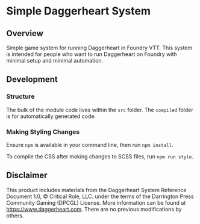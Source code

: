# Simple Daggerheart System

## Overview
Simple game system for running Daggerheart in Foundry VTT. This system is intended for people who want to run Daggerheart on Foundry with minimal setup and minimal automation.

## Development

### Structure
The bulk of the module code lives within the `src` folder. The `compiled` folder is for automatically generated code.

### Making Styling Changes
Ensure `npm` is available in your command line, then run `npm install`.

To compile the CSS after making changes to SCSS files, run `npm run style`.

## Disclaimer
This product includes materials from the Daggerheart System Reference Document 1.0, © Critical Role, LLC. under the terms of the Darrington Press Community Gaming (DPCGL) License. More information can be found at https://www.daggerheart.com. There are no previous modifications by others.
